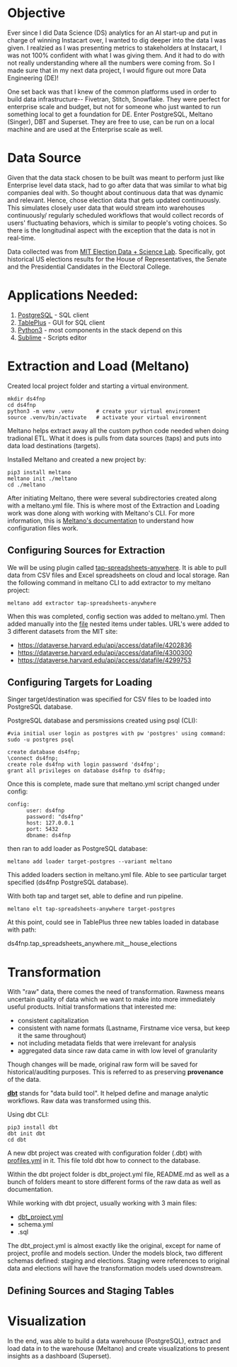 # Objective

Ever since I did Data Science (DS) analytics for an AI start-up and put in charge of winning Instacart over, I wanted to dig 
deeper into the data I was given. I realzied as I was presenting metrics to stakeholders at Instacart, I was not 100%
confident with what I was giving them. And it had to do with not really understanding where all the numbers were coming
from. So I made sure that in my next data project, I would figure out more Data Engineering (DE)!

One set back was that I knew of the common platforms used in order to build data infrastructure-- Fivetran, Stitch, Snowflake.
They were perfect for enterprise scale and budget, but not for someone who just wanted to run something local to get a foundation
for DE. Enter PostgreSQL, Meltano (Singer), DBT and Superset. They are free to use, can be run on a local machine and are used at 
the Enterprise scale as well. 

# Data Source

Given that the data stack chosen to be built was meant to perform just like Enterprise level data stack, had to go after data
that was similar to what big companies deal with. So thought about continuous data that was dynamic and relevant. Hence, chose
election data that gets updated continuously. This simulates closely user data that would stream into warehouses continuously/
regularly scheduled workflows that would collect records of users' fluctuating behaviors, which is similar to people's voting 
choices. So there is the longitudinal aspect with the exception that the data is not in real-time. 

Data collected was from [MIT Election Data + Science Lab](https://electionlab.mit.edu/data). Specifically, got historical US
elections results for the House of Representatives, the Senate and the Presidential Candidates in the Electoral College.

# Applications Needed:

1. [PostgreSQL](https://www.postgresql.org/download/) - SQL client
2. [TablePlus](https://tableplus.com/) - GUI for SQL client
3. [Python3](https://www.python.org/) - most components in the stack depend on this
4. [Sublime](https://www.sublimetext.com/) - Scripts editor

# Extraction and Load (Meltano)

Created local project folder and starting a virtual environment.

```
mkdir ds4fnp
cd ds4fnp                   
python3 -m venv .venv       # create your virtual environment
source .venv/bin/activate   # activate your virtual environment
```
Meltano helps extract away all the custom python code needed when doing tradional ETL. What it does is pulls from data sources (taps) and puts into data load destinations (targets). 

Installed Meltano and created a new project by:

```
pip3 install meltano
meltano init ./meltano
cd ./meltano
```

After initiating Meltano, there were several subdirectories created along with a meltano.yml file. This is where most of the Extraction and Loading work was done along with working with Meltano's CLI. For more information, this is [Meltano's documentation](https://meltano.com/docs/project.html#projects) to understand how configuration files work. 

## Configuring Sources for Extraction

We will be using plugin called [tap-spreadsheets-anywhere](https://meltano.com/plugins/extractors/spreadsheets-anywhere.html#getting-started). It is able to pull data from CSV files and Excel spreadsheets on cloud and local storage. Ran the following command in meltano CLI to add extractor to my meltano project:

```
meltano add extractor tap-spreadsheets-anywhere
```
When this was completed, config section was added to meltano.yml. Then added manually into the [file](https://github.com/mindyng/2021-Projects/blob/main/modern_data_stack/meltano/meltano.yml) nested items under tables. URL's were added to 3 different datasets from the MIT site:

* https://dataverse.harvard.edu/api/access/datafile/4202836
* https://dataverse.harvard.edu/api/access/datafile/4300300
* https://dataverse.harvard.edu/api/access/datafile/4299753

## Configuring Targets for Loading

Singer target/destination was specified for CSV files to be loaded into PostgreSQL database. 

PostgreSQL database and persmissions created using psql (CLI):

```
#via initial user login as postgres with pw 'postgres' using command: sudo -u postgres psql

create database ds4fnp;
\connect ds4fnp;
create role ds4fnp with login password 'ds4fnp';
grant all privileges on database ds4fnp to ds4fnp;
```
Once this is complete, made sure that meltano.yml script changed under config:
```
config:
      user: ds4fnp
      password: "ds4fnp"
      host: 127.0.0.1
      port: 5432
      dbname: ds4fnp
```      
then ran to add loader as PostgreSQL database: 

```
meltano add loader target-postgres --variant meltano
```
This added loaders section in meltano.yml file. Able to see particular target specified (ds4fnp PostgreSQL database).

With both tap and target set, able to define and run pipeline. 

```
meltano elt tap-spreadsheets-anywhere target-postgres
```
At this point, could see in TablePlus three new tables loaded in database with path: 

ds4fnp.tap_spreadsheets_anywhere.mit__house_elections

# Transformation 

With "raw" data, there comes the need of transformation. Rawness means uncertain quality of data which we want to make into more immediately useful products. Initial transformations that interested me:

* consistent capitalization
* consistent with name formats (Lastname, Firstname vice versa, but keep it the same throughout)
* not including metadata fields that were irrelevant for analysis
* aggregated data since raw data came in with low level of granularity

Though changes will be made, original raw form will be saved for historical/auditing purposes. This is referred to as preserving **provenance** of the data. 

**[dbt](https://docs.getdbt.com/docs/introduction)** stands for "data build tool". It helped define and manage analytic workflows. Raw data was transformed using this. 

Using dbt CLI:

```
pip3 install dbt
dbt init dbt
cd dbt
```
A new dbt project was created with configuration folder (.dbt) with [profiles.yml](https://github.com/mindyng/2021-Projects/blob/main/modern_data_stack/dbt/profiles.yml) in it. This file told dbt how to connect to the database. 

Within the dbt project folder is dbt_project.yml file, README.md as well as a bunch of folders meant to store different forms of the raw data as well as documentation.

While working with dbt project, usually working with 3 main files:

* [dbt_project.yml](https://github.com/mindyng/2021-Projects/blob/main/modern_data_stack/dbt/dbt_project.yml)
* schema.yml
* .sql

The dbt_project.yml is almost exactly like the original, except for name of project, profile and models section. Under the models block, two different schemas defined: staging and elections. Staging were references to original data and elections will have the transformation models used downstream.

## Defining Sources and Staging Tables



# Visualization

In the end, was able to build a data warehouse (PostgreSQL), extract and load data in to the warehouse (Meltano) and create
visualizations to present insights as a dashboard (Superset). 
